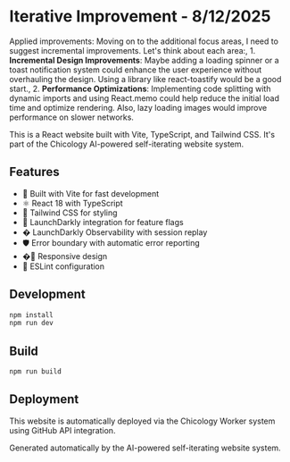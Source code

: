 # Iterative Improvement - 8/12/2025

Applied improvements: Moving on to the additional focus areas, I need to suggest incremental improvements. Let's think about each area:, 1. **Incremental Design Improvements**: Maybe adding a loading spinner or a toast notification system could enhance the user experience without overhauling the design. Using a library like react-toastify would be a good start., 2. **Performance Optimizations**: Implementing code splitting with dynamic imports and using React.memo could help reduce the initial load time and optimize rendering. Also, lazy loading images would improve performance on slower networks.

This is a React website built with Vite, TypeScript, and Tailwind CSS. It's part of the Chicology AI-powered self-iterating website system.

## Features

- 🚀 Built with Vite for fast development
- ⚛️ React 18 with TypeScript
- 🎨 Tailwind CSS for styling
- 🚦 LaunchDarkly integration for feature flags
- � LaunchDarkly Observability with session replay
- 🛡️ Error boundary with automatic error reporting
- �📱 Responsive design
- 🔧 ESLint configuration

## Development

```bash
npm install
npm run dev
```

## Build

```bash
npm run build
```

## Deployment

This website is automatically deployed via the Chicology Worker system using GitHub API integration.

Generated automatically by the AI-powered self-iterating website system.
